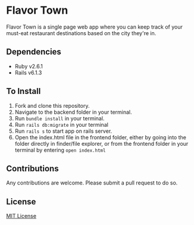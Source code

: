 # Flavor Town

Flavor Town is a single page web app where you can keep track of your must-eat restaurant destinations based on the city they're in.

## Dependencies
* Ruby v2.6.1
* Rails v6.1.3

## To Install
1. Fork and clone this repository.
2. Navigate to the backend folder in your terminal.
3. Run `bundle install` in your terminal.
4. Run `rails db:migrate` in your terminal
5. Run `rails s` to start app on rails server.
6. Open the index.html file in the frontend folder, either by going into the folder directly in finder/file explorer, or from the frontend folder in your terminal by entering `open index.html`

## Contributions
Any contributions are welcome. Please submit a pull request to do so.

## License
[MIT License](https://github.com/J5Wood/coffee-talk/blob/master/LICENSE.md)